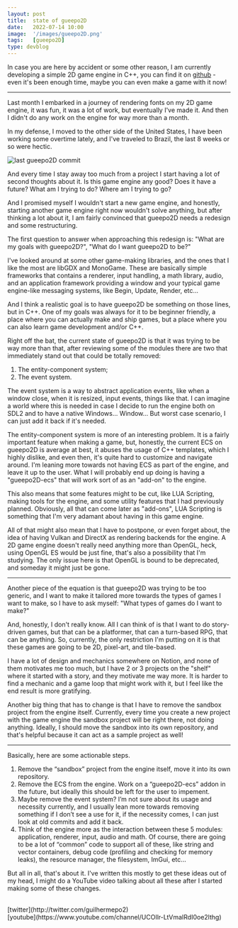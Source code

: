 ```yaml
---
layout: post
title:  state of gueepo2D
date:   2022-07-14 10:00
image:  '/images/gueepo2D.png'
tags:   [gueepo2D]
type: devblog
---
```


In case you are here by accident or some other reason, I am currently developing a simple 2D game engine in C++, you can find it on [github](https://github.com/guilhermepo2/gueepo2D) - even it's been enough time, maybe you can even make a game with it now!

---

Last month I embarked in a journey of rendering fonts on my 2D game engine, it was fun, it was a lot of work, but eventually I've made it. And then I didn't do any work on the engine for way more than a month.

In my defense, I moved to the other side of the United States, I have been working some overtime lately, and I've traveled to Brazil, the last 8 weeks or so were hectic.

![last gueepo2D commit](https://gueepo.me/images/gueepo2D_2.png)

And every time I stay away too much from a project I start having a lot of second thoughts about it. Is this game engine any good? Does it have a future? What am I trying to do? Where am I trying to go?

And I promised myself I wouldn't start a new game engine, and honestly, starting another game engine right now wouldn't solve anything, but after thinking a lot about it, I am fairly convinced that gueepo2D needs a redesign and some restructuring.

The first question to answer when approaching this redesign is: "What are my goals with gueepo2D?", "What do I want gueepo2D to be?"

I've looked around at some other game-making libraries, and the ones that I like the most are libGDX and MonoGame. These are basically simple frameworks that contains a renderer, input handling, a math library, audio, and an application framework providing a window and your typical game engine-like messaging systems, like Begin, Update, Render, etc...

And I think a realistic goal is to have gueepo2D be something on those lines, but in C++. One of my goals was always for it to be beginner friendly, a place where you can actually make and ship games, but a place where you can also learn game development and/or C++.

Right off the bat, the current state of gueepo2D is that it was trying to be way more than that, after reviewing some of the modules there are two that immediately stand out that could be totally removed:

1. The entity-component system;
2. The event system.

The event system is a way to abstract application events, like when a window close, when it is resized, input events, things like that. I can imagine a world where this is needed in case I decide to run the engine both on SDL2 and to have a native Windows... Window... But worst case scenario, I can just add it back if it's needed.

The entity-component system is more of an interesting problem. It is a fairly important feature when making a game, but, honestly, the current ECS on gueepo2D is average at best, it abuses the usage of C++ templates, which I highly dislike, and even then, it's quite hard to customize and navigate around. I'm leaning more towards not having ECS as part of the engine, and leave it up to the user. What I will probably end up doing is having a "gueepo2D-ecs" that will work sort of as an "add-on" to the engine.

This also means that some features might to be cut, like LUA Scripting, making tools for the engine, and some utility features that I had previously planned. Obviously, all that can come later as "add-ons", LUA Scripting is something that I'm very adamant about having in this game engine.

All of that might also mean that I have to postpone, or even forget about, the idea of having Vulkan and DirectX as rendering backends for the engine. A 2D game engine doesn't really need anything more than OpenGL, heck, using OpenGL ES would be just fine, that's also a possibility that I'm studying. The only issue here is that OpenGL is bound to be deprecated, and someday it might just be gone.

---

Another piece of the equation is that gueepo2D was trying to be too generic, and I want to make it tailored more towards the types of games I want to make, so I have to ask myself: "What types of games do I want to make?"

And, honestly, I don't really know. All I can think of is that I want to do story-driven games, but that can be a platformer, that can a turn-based RPG, that can be anything. So, currently, the only restriction I'm putting on it is that these games are going to be 2D, pixel-art, and tile-based.

I have a lot of design and mechanics somewhere on Notion, and none of them motivates me too much, but I have 2 or 3 projects on the "shelf" where it started with a story, and they motivate me way more. It is harder to find a mechanic and a game loop that might work with it, but I feel like the end result is more gratifying.

Another big thing that has to change is that I have to remove the sandbox project from the engine itself. Currently, every time you create a new project with the game engine the sandbox project will be right there, not doing anything. Ideally, I should move the sandbox into its own repository, and that's helpful because it can act as a sample project as well!

---

Basically, here are some actionable steps.

1. Remove the “sandbox” project from the engine itself, move it into its own repository.
2. Remove the ECS from the engine. Work on a “gueepo2D-ecs” addon in the future, but ideally this should be left for the user to impement.
3. Maybe remove the event system? I’m not sure about its usage and necessity currently, and I usually lean more towards removing something if I don’t see a use for it, if the necessity comes, I can just look at old commits and add it back.
4. Think of the engine more as the interaction between these 5 modules: application, renderer, input, audio and math. Of course, there are going to be a lot of “common” code to support all of these, like string and vector containers, debug code (profiling and checking for memory leaks), the resource manager, the filesystem, ImGui, etc…

But all in all, that's about it. I've written this mostly to get these ideas out of my head, I might do a YouTube video talking about all these after I started making some of these changes.

<br/>
[twitter](http://twitter.com/guilhermepo2)<br/>
[youtube](https://www.youtube.com/channel/UCOIlr-LtVmaIRdI0oe2lthg)